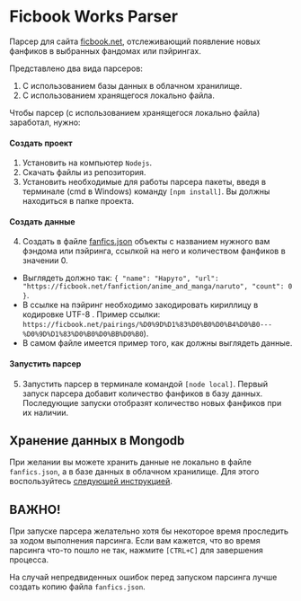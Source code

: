 # Ficbook Works Parser

Парсер для сайта [ficbook.net](https://ficbook.net), отслеживающий появление новых фанфиков в выбранных фандомах или
пэйрингах.

Представлено два вида парсеров:

1) С использованием базы данных в облачном хранилище.
2) С использованием хранящегося локально файла.

Чтобы парсер (с использованием хранящегося локально файла) заработал, нужно:

#### Создать проект

1. Установить на компьютер `Nodejs`.
2. Скачать файлы из репозитория.
3. Установить необходимые для работы парсера пакеты, введя в терминале (cmd в Windows) команду `[npm install]`. Вы
   должны находиться в папке проекта.

#### Создать данные

4. Создать в файле [fanfics.json](../data/fanfics.json) объекты c названием нужного вам фэндома или пэйринга, ссылкой на
   него и количеством фанфиков в значении 0.

* Выглядеть должно
  так: `{ "name": "Наруто", "url": "https://ficbook.net/fanfiction/anime_and_manga/naruto", "count": 0 }`.
* В ссылке на пэйринг необходимо закодировать кириллицу в кодировке UTF-8 . Пример
  ссылки: `https://ficbook.net/pairings/%D0%9D%D1%83%D0%B0%D0%B4%D0%B0---%D0%9D%D1%83%D0%B0%D0%BB%D0%B0`).
* В самом файле имеется пример того, как должны выглядеть данные.

#### Запустить парсер

5. Запустить парсер в терминале командой `[node local]`. Первый запуск парсера добавит
   количество фанфиков в базу данных. Последующие запуски отобразят количество новых фанфиков при их наличии.

## Хранение данных в Mongodb

При желании вы можете хранить данные не локально в файле `fanfics.json`, а в базе данных в облачном хранилище.
Для этого воспользуйтесь [следующей инструкцией](../README.md).

## ВАЖНО!

При запуске парсера желательно хотя бы некоторое время проследить за ходом выполнения парсинга. Если вам кажется, что во время парсинга что-то пошло не так, нажмите `[CTRL+C]` для завершения процесса.

На случай непредвиденных ошибок перед запуском парсинга лучше создать копию файла `fanfics.json`.
